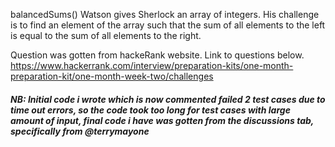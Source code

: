 balancedSums()
Watson gives Sherlock an array of integers. His challenge is to find an element of the array such that the sum of all elements to the left is equal to the sum of all elements to the right.

Question was gotten from hackeRank website. Link to questions below.
https://www.hackerrank.com/interview/preparation-kits/one-month-preparation-kit/one-month-week-two/challenges

<h5>NB: Initial code i wrote which is now commented failed 2 test cases due to time out errors, so the code took too long for test cases with large amount of input, final code i have was gotten from the discussions tab, specifically from @terrymayone</h5>